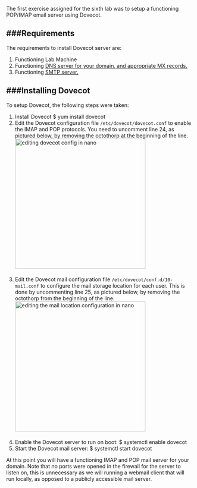 The first exercise assigned for the sixth lab was to setup a functioning POP/IMAP email server using Dovecot.

###Requirements
------------------------

The requirements to install Dovecot server are:
1. Functioning Lab Machine
2. Functioning [DNS server for your domain, and appropriate MX records.](../Lab_5/dns_server.html)
3. Functioning [SMTP server.](../Lab_5/email_server.html)
	
###Installing Dovecot
----------------

To setup Dovecot, the following steps were taken:
1. Install Dovecot
		$ yum install dovecot
2. Edit the Dovecot configuration file `/etc/dovecot/dovecot.conf` to enable the IMAP and POP protocols. You need to uncomment line 24, as pictured below, by removing the octothorp at the beginning of the line.
	<img src="../img/Lab_6/dovecot_config.png" alt="editing dovecot config in nano" class="img-responsive"  style="margin-bottom:20px;height:350px;margin-right:auto;margin-left:auto;">
3. Edit the Dovecot mail configuration file `/etc/dovecot/conf.d/10-mail.conf` to configure the mail storage location for each user. This is done by uncommenting line 25, as pictured below, by removing the octothorp from the beginning of the line.
	<img src="../img/Lab_6/dovecot_location.png" alt="editing the mail location configuration in nano" class="img-responsive"  style="margin-bottom:20px;height:350px;margin-right:auto;margin-left:auto;">
4. Enable the Dovecot server to run on boot:
		$ systemctl enable dovecot
5. Start the Dovecot mail server:
		$ systemctl start dovecot

At this point you will have a functioning IMAP and POP mail server for your domain. Note that no ports were opened in the firewall for the server to listen on, this is unnecessary as we will running a webmail client that will run locally, as opposed to a publicly accessible mail server.